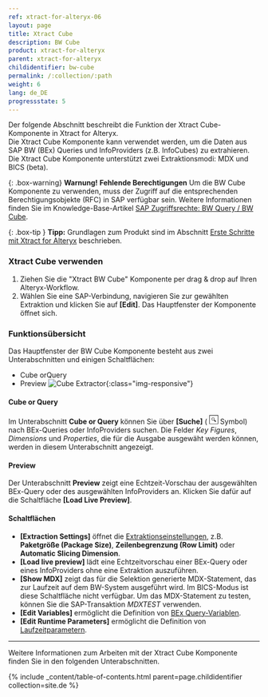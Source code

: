 ```yaml
---
ref: xtract-for-alteryx-06
layout: page
title: Xtract Cube
description: BW Cube
product: xtract-for-alteryx
parent: xtract-for-alteryx
childidentifier: bw-cube
permalink: /:collection/:path
weight: 6
lang: de_DE
progressstate: 5
---
```

Der folgende Abschnitt beschreibt die Funktion der Xtract Cube-Komponente in Xtract for Alteryx. <br>
Die Xtract Cube Komponente kann verwendet werden, um die Daten aus SAP BW (BEx) Queries und InfoProviders (z.B. InfoCubes) zu extrahieren. 
Die Xtract Cube Komponente unterstützt zwei Extraktionsmodi: MDX und BICS (beta).

{: .box-warning}
**Warnung!** **Fehlende Berechtigungen**
Um die BW Cube Komponente zu verwenden, muss der Zugriff auf die entsprechenden Berechtigungsobjekte (RFC) in SAP verfügbar sein. 
Weitere Informationen finden Sie im Knowledge-Base-Artikel [SAP Zugriffsrechte: BW Query / BW Cube](https://kb.theobald-software.com/sap/authority-objects-sap-user-rights#bw-query--bw-cube).

{: .box-tip }
**Tipp:** Grundlagen zum Produkt sind im Abschnitt [Erste Schritte mit Xtract for Alteryx](./erste-schritte) beschrieben.

### Xtract Cube verwenden
1. Ziehen Sie die "Xtract BW Cube" Komponente per drag & drop auf Ihren Alteryx-Workflow.
2. Wählen Sie eine SAP-Verbindung, navigieren Sie zur gewählten Extraktion und klicken Sie auf **[Edit]**. Das Hauptfenster der Komponente öffnet sich.


### Funktionsübersicht
Das Hauptfenster der BW Cube Komponente besteht aus zwei Unterabschnitten und einigen  Schaltflächen:

- Cube orQuery
- Preview
![Cube Extractor](/img/content/xfa/xfa-cube-query-overview.png){:class="img-responsive"}

#### Cube or Query
Im Unterabschnitt **Cube or Query** können Sie über **[Suche]** ( ![magnifying-glass](/img/content/icons/magnifying-glass.png) Symbol) nach BEx-Queries oder InfoProviders suchen.
Die Felder *Key Figures*, *Dimensions* und *Properties*, die für die Ausgabe ausgewäht werden können, werden in diesem Unterabschnitt angezeigt. 


#### Preview
Der Unterabschnitt **Preview** zeigt eine Echtzeit-Vorschau der ausgewählten BEx-Query oder des ausgewählten InfoProviders an. Klicken Sie dafür auf die Schaltfläche **[Load Live Preview]**.

#### Schaltflächen
- **[Extraction Settings]** öffnet die [Extraktionseinstellungen](./bw-cube/infocube-extraktionseinstellungen), z.B. **Paketgröße (Package Size)**, **Zeilenbegrenzung (Row Limit)** oder **Automatic Slicing Dimension**. <br>
- **[Load live preview]** lädt eine Echtzeitvorschau einer BEx-Query oder eines InfoProviders ohne eine Extraktion auszuführen.
- **[Show MDX]** zeigt das für die Selektion generierte MDX-Statement, das zur Laufzeit auf dem BW-System ausgeführt wird. Im BICS-Modus ist diese Schaltfläche nicht verfügbar. Um das MDX-Statement zu testen, können Sie die SAP-Transaktion *MDXTEST* verwenden.
- **[Edit Variables]** ermöglicht die Definition von [BEx Query-Variablen](./bw-cube/variablen). 
- **[Edit Runtime Parameters]** ermöglicht die Definition von [Laufzeitparametern](./bw-cube/edit-runtime-parameters). 


---

Weitere Informationen zum Arbeiten mit der Xtract Cube Komponente finden Sie in den folgenden Unterabschnitten.

{% include _content/table-of-contents.html parent=page.childidentifier collection=site.de %}